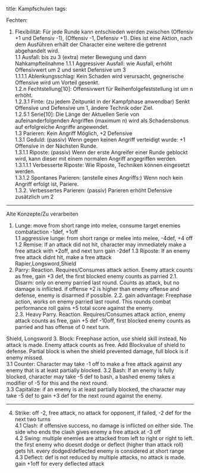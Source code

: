 title: Kampfschulen
tags: 

Fechten:  
1. Flexibilität: Für jede Runde kann entschieden werden zwischen (Offensiv +1 und Defensiv -1), (Offensiv -1, Defensiv +1). Dies ist eine Aktion, nach dem Ausführen erhält der Character eine weitere die getrennt abgehandelt wird.  
1.1 Ausfall: bis zu 3 (extra) meter Bewegung und dann Nahkampfteilnahme
1.1.1 Aggressiver Ausfall: wie Ausfall, erhöht Offensivwert um 2 und senkt Defensive um 3  
1.1.1.1 Ablenkungsschlag: Kein Schaden wird verursacht, gegnerische Offensive wird um Vorteil gesenkt.   
1.2.n Fechtstellung[10]: Offensivwert für Reihenfolgefeststellung ist um n erhöht.  
1.2.3.1 Finte: (zu jedem Zeitpunkt in der Kampfphase anwendbar) Senkt Offensive und Defensive um 1, ändere Technik oder Ziel.  
1.2.5.1 Serie[10]: Die Länge der Aktuellen Serie von aufeinanderfolgenden Angriffen (maximum n) wird als Schadensbonus auf erfolgreiche Angriffe angewendet.  
1.3 Parieren: Kein Angriff Möglich, +2 Defensive  
1.3.1 Geduld: (passiv) Wenn gegen keinen Angriff verteidigt wurde: +1 Offensive in der Nächsten Runde.  
1.3.1.1 Riposte: (passiv) Wenn der erste Angreifer einer Runde geblockt wird, kann dieser mit einem normalen Angriff angegriffen werden.   
1.3.1.1.1 Verbesserte Riposte: Wie Riposte, Techniken können eingesetzt werden.  
1.3.1.2 Spontanes Parieren: (anstelle eines Angriffs:) Wenn noch kein Angriff erfolgt ist, Pariere.  
1.3.2. Verbessertes Parieren: (passiv) Parieren erhöht Defensive zusätzlich um 2  



___
Alte Konzepte/Zu verarbeiten  

1. Lunge:  move from short range into melee, consume target enemies combataction -1def, +1off  
     1.1 aggressive lunge: from short range or melee into melee, -4def, +4 off  
     1.2 Remise: If an attack did not hit, character may immediately make a free attack with +2off, and next turn gain -2def 
     1.3 Riposte: If an enemy free attack didnt hit, make a free attack  
Rapier,Longsword,Shield
2. Parry: Reaction. Requires/Consumes attack action. Enemy attack counts as free, gain +3 def, the first blocked enemy counts as parried
     2.1. Disarm: only on enemy parried last round. Counts as attack, but no damage is inflicted. if offense +2 is higher than enemy offense and defense, enemy is disarmed if possible.
     2.2. gain advantage: Freephase action, works on enemy parried last round. This rounds combat performance roll gains +5 total score against the enemy.  
     2.3. Heavy Parry. Reaction. Requires/Consumes attack action, enemy attack counts as free, gain +5 def -10off, first blocked enemy counts as parried and has offense of 0 next turn.  

Shield, Longsword
3. Block: Freephase action, use shield skill instead, No attack is made. Enemy attack counts as free. Add Blockvalue of shield to defense. Partial block is when the shield prevented damage, full block is if enemy missed.   
     3.1 Counter: Character may take -1 off to make a free attack against any enemy that is at least partially blocked.
     3.2 Bash: If an enemy is fully blocked, character may take -5 def to bash, a bashed enemy takes a modifier of -5 for this and the next round.  
     3.3 Capitalize: if an enemy is at least partially blocked, the character may take -5 def to gain +3 def for the next round against the enemy.

  ___
4. Strike: off -2, free attack, no attack for opponent, if failed, -2 def for the next two turns  
     4.1 Clash: if offensive success, no damage is inflicted on either side. The side who ends the clash gives enemy a free attack at -3 off  
     4.2 Swing: multiple enemies are attacked from left to right or right to left. the first enemy who doesnt dodge or deflect (higher than attack roll) gets hit. every dodged/deflected enemy is considered at short range  
     4.3 Deflect: def is not reduced by multiple attacks, no attack is made. gain +1off for every deflected attack  
